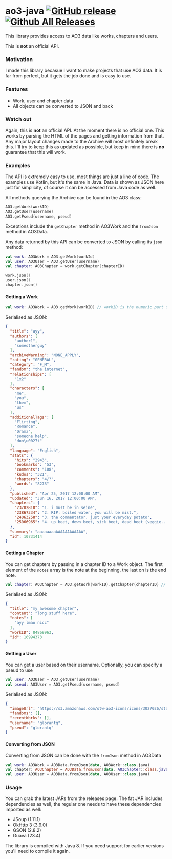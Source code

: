# ao3-java [![GitHub release](https://img.shields.io/github/release/glorantq/ao3-java.svg?style=flat-square)](https://github.com/glorantq/ao3-java/releases) [![Github All Releases](https://img.shields.io/github/downloads/glorantq/ao3-java/total.svg?style=flat-square)](https://github.com/glorantq/ao3-java)
This library provides access to AO3 data like works, chapters and users.

This is **not** an official API.

### Motivation
I made this library becasue I want to make projects that use AO3 data. It is far from perfect, but it gets the job done and is easy to use.

### Features
- Work, user and chapter data
- All objects can be converted to JSON and back

### Watch out
Again, this is **not** an official API. At the moment there is no official one. This works by parsing the HTML of the pages and getting information from that. Any major layout changes made to the Archive will most definitely break this. I'll try to keep this as updated as possible, but keep in mind there is **no** guarantee that this will work.

### Examples
The API is extremely easy to use, most things are just a line of code. The examples use Kotlin, but it's the same in Java. Data is shown as JSON here just for simplicity, of course it can be accessed from Java code as well.

All methods querying the Archive can be found in the AO3 class:
```kotlin
AO3.getWork(workID)
AO3.getUser(username)
AO3.getPseud(username, pseud)
```
Exceptions include the `getChapter` method in AO3Work and the `fromJson` method in AO3Data.

Any data returned by this API can be converted to JSON by calling its `json` method:
```kotlin
val work: AO3Work = AO3.getWork(workId)
val user: AO3User = AO3.getUser(username)
val chapter: AO3Chapter = work.getChapter(chapterID)

work.json()
user.json()
chapter.json()
```

#### Getting a Work
```kotlin
val work: AO3Work = AO3.getWork(workID) // workID is the numeric part of the URL: http://archiveofourown.org/works/xxxxxxxx/
```
Serialised as JSON:
```json
{
  "title": "ayy",
  "authors": [
    "author1",
    "someotherguy"
  ],
  "archiveWarning": "NONE_APPLY",
  "rating": "GENERAL",
  "category": "F_M",
  "fandom": "the internet",
  "relationships": [
    "1x2"
  ],
  "characters": [
    "me",
    "you",
    "them",
    "us"
  ],
  "additionalTags": [
    "Flirting",
    "Romance",
    "Drama",
    "someone help",
    "don\u0027t"
  ],
  "language": "English",
  "stats": {
    "hits": "2943",
    "bookmarks": "53",
    "comments": "108",
    "kudos": "321",
    "chapters": "4/?",
    "words": "8273"
  },
  "published": "Apr 25, 2017 12:00:00 AM",
  "updated": "Jun 16, 2017 12:00:00 AM",
  "chapters": {
    "23782818": "1. i must be in seine",
    "23867334": "2. RIP: boiled water, you will be mist.",
    "24063258": "3. the commentator, just your everyday potato",
    "25066965": "4. up beet, down beet, sick beet, dead beet (veggie..."
  },
  "summary": "aaaaaaaaAAAAAAAAAAAA",
  "id": 10731414
}

```
#### Getting a Chapter
You can get chapters by passing in a chapter ID to a Work object. The first element of the `notes` array is the note at the beginning, the last on is the end note.
```kotlin
val chapter: AO3Chapter = AO3.getWork(workID).getChapter(chapterID) // Chapter ID can be obtained from the chapters map in AO3Work
```
Serialised as JSON:
```json
{
  "title": "my awesome chapter",
  "content": "long stuff here",
  "notes": [
    "ayy lmao nicc"
  ],
  "workID": 84869963,
  "id": 16994373
}
```

#### Getting a User
You can get a user based on their username. Optionally, you can specify a pseud to use
```kotlin
val user: AO3User = AO3.getUser(username)
val pseud: AO3User = AO3.getPseud(username, pseud)
```
Serialised as JSON:
```json
{
  "imageUrl": "https://s3.amazonaws.com/otw-ao3-icons/icons/3027026/standard.gif?1504399592",
  "fandoms": [],
  "recentWorks": [],
  "username": "glorantq",
  "pseud": "glorantq"
}
```

#### Converting from JSON
Converting from JSON can be done with the `fromJson` method in AO3Data
```kotlin
val work: AO3Work = AO3Data.fromJson(data, AO3Work::class.java)
val chapter: AO3Chapter = AO3Data.fromJson(data, AO3Chapter::class.java)
val user: AO3User = AO3Data.fromJson(data, AO3User::class.java)
```

### Usage
You can grab the latest JARs from the releases page. The fat JAR includes dependencies as well, the regular one needs to have these dependencies imported as well:
* JSoup (1.11.1)
* OkHttp 3 (3.9.0)
* GSON (2.8.2)
* Guava (23.4)

The library is compiled with Java 8. If you need support for earlier versions you'll need to compile it again.

